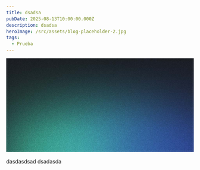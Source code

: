 ```yaml
---
title: dsadsa
pubDate: 2025-08-13T10:00:00.000Z
description: dsadsa
heroImage: /src/assets/blog-placeholder-2.jpg
tags:
  - Prueba
---
```


![](/src/assets/blog-placeholder-2.jpg)

dasdasdsad dsadasda
